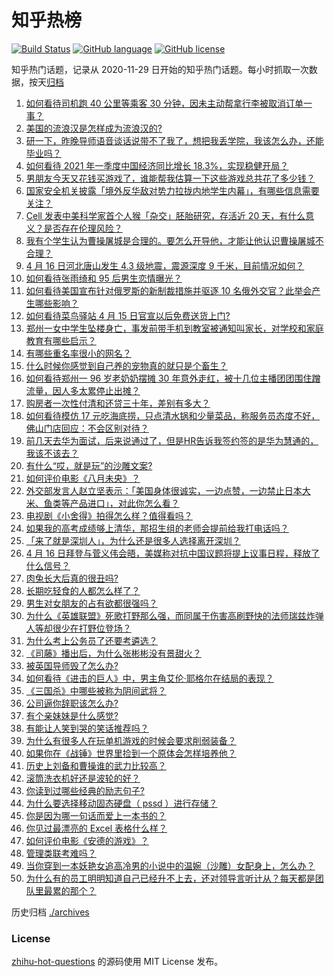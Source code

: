 # 知乎热榜
[![Build Status](https://github.com/ToWeLong/zhihu-hot-questions/workflows/CI/badge.svg)](https://github.com/ToWeLong/zhihu-hot-questions/actions)
[![GitHub language](https://img.shields.io/badge/language-golang-orange.svg)](https://golang.org/)
[![GitHub license](https://img.shields.io/github/license/ToWeLong/zhihu-hot-questions)](https://github.com/ToWeLong/zhihu-hot-questions/blob/main/LICENSE)

知乎热门话题，记录从 2020-11-29 日开始的知乎热门话题。每小时抓取一次数据，按天[归档](./archives)

<!-- BEGIN -->

1. [如何看待司机跑 40 公里等乘客 30 分钟，因未主动帮拿行李被取消订单一事？](https://www.zhihu.com/question/454773564)
1. [美国的流浪汉是怎样成为流浪汉的?](https://www.zhihu.com/question/27969524)
1. [研一下，昨晚导师语音谈话说带不了我了，想把我丢学院，我该怎么办，还能毕业吗？](https://www.zhihu.com/question/454103100)
1. [如何看待 2021 年一季度中国经济同比增长 18.3%，实现稳健开局？](https://www.zhihu.com/question/454899787)
1. [男朋友今天又花钱买游戏了，谁能帮我估算一下这些游戏总共花了多少钱？](https://www.zhihu.com/question/453441147)
1. [国家安全机关披露「境外反华敌对势力拉拢内地学生内幕」，有哪些信息需要关注？](https://www.zhihu.com/question/454743871)
1. [Cell 发表中美科学家首个人猴「杂交」胚胎研究，存活近 20 天，有什么意义？是否存在伦理风险？](https://www.zhihu.com/question/454895982)
1. [我有个学生认为曹操屠城是合理的。要怎么开导他，才能让他认识曹操屠城不合理？](https://www.zhihu.com/question/434467214)
1. [4 月 16 日河北唐山发生 4.3 级地震，震源深度 9 千米，目前情况如何？](https://www.zhihu.com/question/454953034)
1. [如何看待张雨绮和 95 后男生恋情曝光？](https://www.zhihu.com/question/454472919)
1. [如何看待美国宣布针对俄罗斯的新制裁措施并驱逐 10 名俄外交官？此举会产生哪些影响？](https://www.zhihu.com/question/454819327)
1. [如何看待菜鸟驿站 4 月 15 日官宣以后免费送货上门?](https://www.zhihu.com/question/454716623)
1. [郑州一女中学生坠楼身亡，事发前带手机到教室被通知叫家长，对学校和家庭教育有哪些启示？](https://www.zhihu.com/question/454720911)
1. [有哪些重名率很小的网名？](https://www.zhihu.com/question/371252088)
1. [什么时候你感觉到自己养的宠物真的就只是个畜生？](https://www.zhihu.com/question/344278401)
1. [如何看待郑州一 96 岁老奶奶摆摊 30 年意外走红，被十几位主播团团围住蹭流量，因人多太累停止出摊？](https://www.zhihu.com/question/454181902)
1. [购房者一次性付清和还贷三十年，差别有多大？](https://www.zhihu.com/question/440197525)
1. [如何看待模仿 17 元吃海底捞，只点清水锅和少量菜品，称服务员态度不好，佛山门店回应：不会区别对待？](https://www.zhihu.com/question/454761669)
1. [前几天去华为面试，后来说通过了，但是HR告诉我签约签的是华为慧通的，我该不该去？](https://www.zhihu.com/question/310409624)
1. [有什么“哎，就是玩”的沙雕文案?](https://www.zhihu.com/question/454663451)
1. [如何评价电影《八月未央》？](https://www.zhihu.com/question/445373961)
1. [外交部发言人赵立坚表示：「美国身体很诚实，一边点赞，一边禁止日本大米、鱼类等产品进口」，对此你怎么看？](https://www.zhihu.com/question/454785098)
1. [电视剧《小舍得》拍得怎么样？值得看吗？](https://www.zhihu.com/question/454098944)
1. [如果我的高考成绩够上清华，那招生组的老师会提前给我打电话吗？](https://www.zhihu.com/question/454386015)
1. [「来了就是深圳人」，为什么还是很多人选择离开深圳？](https://www.zhihu.com/question/314137518)
1. [4 月 16 日拜登与菅义伟会晤，美媒称对抗中国议题将提上议事日程，释放了什么信号？](https://www.zhihu.com/question/454891026)
1. [肉兔长大后真的很丑吗?](https://www.zhihu.com/question/385649301)
1. [长期吃轻食的人都怎么样了？](https://www.zhihu.com/question/430782103)
1. [男生对女朋友的占有欲都很强吗？](https://www.zhihu.com/question/332142062)
1. [为什么《英雄联盟》死歌打野那么强，而同属于伤害高刷野快的法师瑞兹炸弹人等却很少在打野位登场？](https://www.zhihu.com/question/454592134)
1. [为什么考上公务员了还要考遴选？](https://www.zhihu.com/question/66603110)
1. [《司藤》播出后，为什么张彬彬没有景甜火？](https://www.zhihu.com/question/453444369)
1. [被英国导师毁了怎么办?](https://www.zhihu.com/question/452626511)
1. [如何看待《进击的巨人》中，男主角艾伦·耶格尔在结局的表现？](https://www.zhihu.com/question/453710531)
1. [《三国杀》中哪些被称为阴间武将？](https://www.zhihu.com/question/445199764)
1. [公司逼你辞职该怎么办?](https://www.zhihu.com/question/452261565)
1. [有个亲妹妹是什么感觉?](https://www.zhihu.com/question/293914303)
1. [有能让人笑到哭的笑话推荐吗？](https://www.zhihu.com/question/441762179)
1. [为什么有很多人在玩单机游戏的时候会要求削弱装备？](https://www.zhihu.com/question/454355880)
1. [如果你在《战锤》世界里捡到一个原体会怎样培养他？](https://www.zhihu.com/question/454339116)
1. [历史上刘备和曹操谁的武力比较高？](https://www.zhihu.com/question/337944914)
1. [滚筒洗衣机好还是波轮的好？](https://www.zhihu.com/question/19585389)
1. [你读到过哪些经典的励志句子?](https://www.zhihu.com/question/445610397)
1. [为什么要选择移动固态硬盘（ pssd ）进行存储？](https://www.zhihu.com/question/454421003)
1. [你是因为哪一句话而爱上一本书的？](https://www.zhihu.com/question/454812309)
1. [你见过最漂亮的 Excel 表格什么样？](https://www.zhihu.com/question/56375334)
1. [如何评价电影《安德的游戏》？](https://www.zhihu.com/question/21933008)
1. [管理类联考难吗？](https://www.zhihu.com/question/452346438)
1. [当你穿到一本妖艳女追高冷男的小说中的温婉（沙雕）女配身上，怎么办？](https://www.zhihu.com/question/448630667)
1. [为什么有的员工明明知道自己已经升不上去，还对领导言听计从？每天都是团队里最累的那个？](https://www.zhihu.com/question/453267475)

<!-- END -->

历史归档 [./archives](./archives)


### License
[zhihu-hot-questions](https://github.com/towelong/zhihu-hot-questions) 的源码使用 MIT License 发布。
